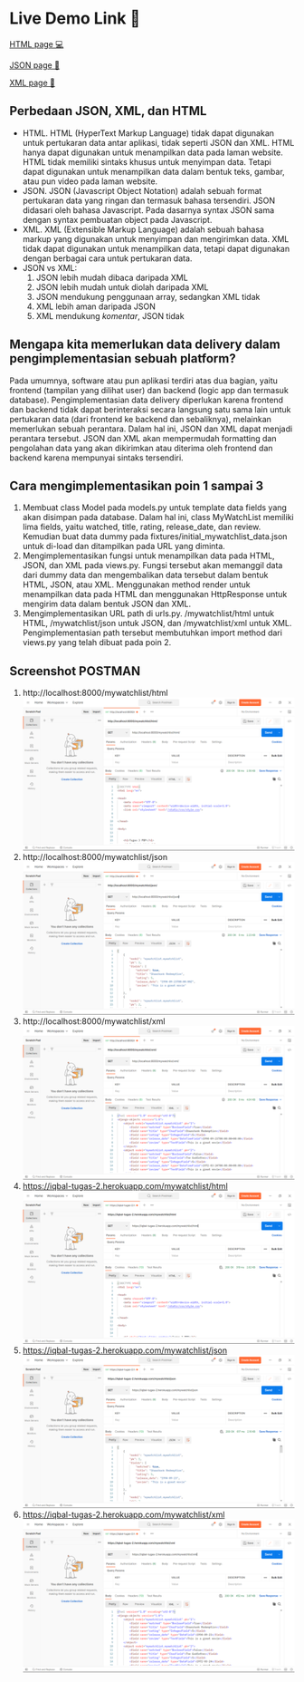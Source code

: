 # Live Demo Link 🚀
[HTML page 💻](https://iqbal-tugas-2.herokuapp.com/mywatchlist/html/)

[JSON page 📃](https://iqbal-tugas-2.herokuapp.com/mywatchlist/json/)

[XML page 📄](https://iqbal-tugas-2.herokuapp.com/mywatchlist/xml/)


## Perbedaan JSON, XML, dan HTML
- HTML. HTML (HyperText Markup Language) tidak dapat digunakan untuk pertukaran data antar aplikasi, tidak seperti JSON dan XML. HTML hanya dapat digunakan untuk menampilkan data pada laman website. HTML tidak memiliki sintaks khusus untuk menyimpan data. Tetapi dapat digunakan untuk menampilkan data dalam bentuk teks, gambar, atau pun video pada laman website.
- JSON. JSON (Javascript Object Notation) adalah sebuah format pertukaran data yang ringan dan termasuk bahasa tersendiri. JSON didasari oleh bahasa Javascript. Pada dasarnya syntax JSON sama dengan syntax pembuatan object pada Javascript. 
- XML. XML (Extensible Markup Language) adalah sebuah bahasa markup yang digunakan untuk menyimpan dan mengirimkan data. XML tidak dapat digunakan untuk menampilkan data, tetapi dapat digunakan dengan berbagai cara untuk pertukaran data.
- JSON vs XML:
    1. JSON lebih mudah dibaca daripada XML
    2. JSON lebih mudah untuk diolah daripada XML
    3. JSON mendukung penggunaan array, sedangkan XML tidak
    4. XML lebih aman daripada JSON
    5. XML mendukung *komentar*, JSON tidak

## Mengapa kita memerlukan data delivery dalam pengimplementasian sebuah platform?
Pada umumnya, software atau pun aplikasi terdiri atas dua bagian, yaitu frontend (tampilan yang dilihat user) dan backend (logic app dan termasuk database). Pengimplementasian data delivery diperlukan karena frontend dan backend tidak dapat berinteraksi secara langsung satu sama lain untuk pertukaran data (dari frontend ke backend dan sebaliknya), melainkan memerlukan sebuah perantara. Dalam hal ini, JSON dan XML dapat menjadi perantara tersebut. JSON dan XML akan mempermudah formatting dan pengolahan data yang akan dikirimkan atau diterima oleh frontend dan backend karena mempunyai sintaks tersendiri.

## Cara mengimplementasikan poin 1 sampai 3
1. Membuat class Model pada models.py untuk template data fields yang akan disimpan pada database. Dalam hal ini, class MyWatchList memiliki lima fields, yaitu watched, title, rating, release_date, dan review. Kemudian buat data dummy pada fixtures/initial_mywatchlist_data.json untuk di-load dan ditampilkan pada URL yang diminta.
2. Mengimplementasikan fungsi untuk menampilkan data pada HTML, JSON, dan XML pada views.py. Fungsi tersebut akan memanggil data dari dummy data dan mengembalikan data tersebut dalam bentuk HTML, JSON, atau XML. Menggunakan method render untuk menampilkan data pada HTML dan menggunakan HttpResponse untuk mengirim data dalam bentuk JSON dan XML.
3. Mengimplementasikan URL path di urls.py. /mywatchlist/html untuk HTML, /mywatchlist/json untuk JSON, dan /mywatchlist/xml untuk XML. Pengimplementasian path tersebut membutuhkan import method dari views.py yang telah dibuat pada poin 2.

## Screenshot POSTMAN
1. http://localhost:8000/mywatchlist/html
![alt text](./assets/html.png "html")
2. http://localhost:8000/mywatchlist/json
![alt text](./assets/json.png "json")
3. http://localhost:8000/mywatchlist/xml
![alt text](./assets/xml.png "xml")
4. https://iqbal-tugas-2.herokuapp.com/mywatchlist/html
![alt text](./assets/html1.png "html")
5. https://iqbal-tugas-2.herokuapp.com/mywatchlist/json
![alt text](./assets/json1.png "json")
6. https://iqbal-tugas-2.herokuapp.com/mywatchlist/xml
![alt text](./assets/xml1.png "xml")